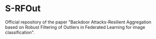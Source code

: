 # S-RFOut
Official repository of the paper "Backdoor Attacks-Resilient Aggregation based on Robust Filtering of Outliers in Federated Learning for image classification".
